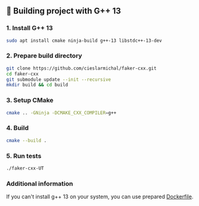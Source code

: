 ## 🔨 Building project with G++ 13

### 1. Install G++ 13

```bash
sudo apt install cmake ninja-build g++-13 libstdc++-13-dev
```

### 2. Prepare build directory

```bash
git clone https://github.com/cieslarmichal/faker-cxx.git
cd faker-cxx
git submodule update --init --recursive
mkdir build && cd build
```

### 3. Setup CMake

```bash
cmake .. -GNinja -DCMAKE_CXX_COMPILER=g++
```

### 4. Build

```bash
cmake --build .
```

### 5. Run tests

```bash
./faker-cxx-UT
```

### Additional information

If you can't install g++ 13 on your system, you can use
prepared [Dockerfile](../../Dockerfile.gcc13).
